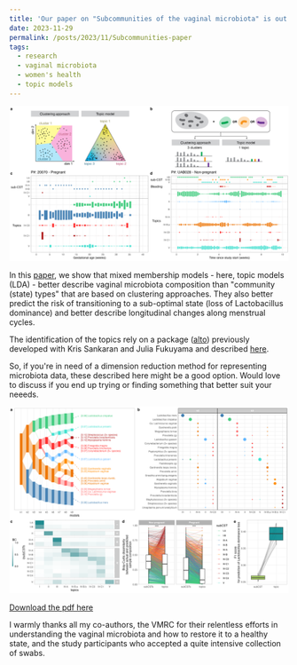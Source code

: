 ```yaml
---
title: 'Our paper on "Subcommunities of the vaginal microbiota" is out in Proceedings B'
date: 2023-11-29
permalink: /posts/2023/11/Subcommunities-paper
tags:
  - research
  - vaginal microbiota
  - women's health
  - topic models
---
```



![figure1](/images/publications/2023_Symul.png)

In this [paper](http://lasy.github.io/publication/2023-Symul-VMRC-subcommunities), we show that mixed membership models - here, topic models (LDA) - better describe vaginal microbiota composition than "community (state) types" that are based on clustering approaches. 
They also better predict the risk of transitioning to a sub-optimal state (loss of Lactobacillus dominance) and better describe longitudinal changes along menstrual cycles.


The identification of the topics rely on a package ([alto](https://lasy.github.io/alto/index.html)) previously developed with Kris Sankaran and Julia Fukuyama and described [here](http://lasy.github.io/publication/2021-Fukuyama).


So, if you're in need of a dimension reduction method for representing microbiota data, these described here might be a good option. Would love to discuss if you end up trying or finding something that better suit your neeeds.

![figure2](/images/publications/2023_Symul_fig2.png)


[Download the pdf here](http://lasy.github.io/files/papers/2023_Symul_subcommunities.pdf)

I warmly thanks all my co-authors, the VMRC for their relentless efforts in understanding the vaginal microbiota and how to restore it to a healthy state, and the study participants who accepted a quite intensive collection of swabs.


